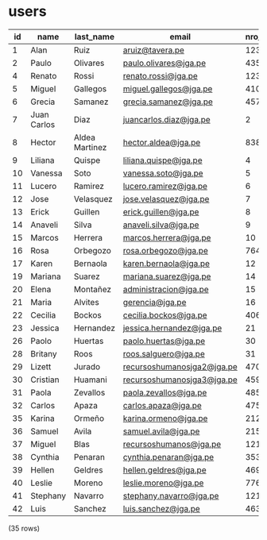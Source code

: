 users
=====

| id |    name     |   last_name    |           email            | nro_document | email_verified_at |                           password                           |  raw_password  | status | is_active | last_login | can_check_all_customers | can_be_check_all |                        remember_token                        | created_at | updated_at | company_id |
|----|-------------|----------------|----------------------------|--------------|-------------------|--------------------------------------------------------------|----------------|--------|-----------|------------|-------------------------|------------------|--------------------------------------------------------------|------------|------------|------------|
| 1  | Alan        | Ruiz           | aruiz@tavera.pe            | 12395147     |                   | $2y$10$mEeDSTxc/bkDhCHJjx/Z.eVjmnyiQEF0iitpMZmZ67JaOiAWCFmo2 | 123456         | true   | true      | 44654      | true                    | true             |                                                              | 44165      | 44654      | 1          |
| 2  | Paulo       | Olivares       | paulo.olivares@jga.pe      | 43508074     |                   | $2y$10$.rbszQs.oyLvPwse6Bft8.vA8CVDbyFQfLkZxwQUK389gZf6CG.pm | paulo6675      | true   | true      | 44652      | true                    | true             |                                                              |            | 44652      | 1          |
| 4  | Renato      | Rossi          | renato.rossi@jga.pe        | 123423       |                   | $2y$10$rYW7cBAJrQSwrSzPT67gcejqfeFAH2a99ZP8HqKCfiLdIPXFB8Q/O | renato2795     | true   | true      | 44623      | true                    | true             | fiq6sOYVipCxU8ei8MQiywVOuaL0E2F4oHM6MairvbZFNy4nSr2b9t3fbcSW | 44166      | 44623      | 1          |
| 5  | Miguel      | Gallegos       | miguel.gallegos@jga.pe     | 41047057     |                   | $2y$10$8fjSsVABX3gq/Jv6bSGD1e64YqgRNOfDow/p6MI5zoB.qg2UougMC | Lmgb2507       | true   | true      | 44649      | true                    | true             | EtL6lceJGuAfpH3FxGmk6cn61KDTQv95tDMPlFTE1Am5LMBQ89q8PGWhDovs | 44166      | 44649      | 1          |
| 6  | Grecia      | Samanez        | grecia.samanez@jga.pe      | 45775133     |                   | $2y$10$LoCpGqTnBCWZHRbazHiZWOOVrLPOlY.d06ii7/n/sHXPr6Tynpdm6 | grecia5296     | false  | false     | 44445      | true                    | true             |                                                              | 44166      | 44484      | 1          |
| 7  | Juan Carlos | Diaz           | juancarlos.diaz@jga.pe     | 2            |                   | $2y$10$mGw4/WH1LwV9tEnwsVuZKOmiXhb083o8xrPPAhOo9sHrov/bwVHpu | juancarlos5009 | true   | true      | 44412      | true                    | true             |                                                              | 44166      | 44412      | 1          |
| 8  | Hector      | Aldea Martinez | hector.aldea@jga.pe        | 838201       |                   | $2y$10$Gvy7woGnP/Tr8r4tQt.mLegL6Wxz3pnsYGYtrIbSDJKs2IjOpljXG | 53134310       | true   | true      | 44645      | true                    | true             | xGDZUgZxd8HQTaokV3WpYVVWG09KEtgU0bI3Qd2Ho7wRdZ9NqRzcMFMgXtic | 44166      | 44645      | 1          |
| 9  | Liliana     | Quispe         | liliana.quispe@jga.pe      | 4            |                   | $2y$10$r4/lkpzMbg26PmgMa6/9vu1tvrTi95Yu.3eYMqEiAHHxnglYbIKQi | liliana8290    | true   | true      | 44649      | true                    | true             |                                                              | 44166      | 44649      | 1          |
| 10 | Vanessa     | Soto           | vanessa.soto@jga.pe        | 5            |                   | $2y$10$ELyuu/p12E3NqxhzeApcHupEpTA1.qo2j0t1n32KCIebc2srFi6Y2 | vanessa3773    | false  | false     | 44432      | true                    | true             |                                                              | 44166      | 44466      | 1          |
| 11 | Lucero      | Ramirez        | lucero.ramirez@jga.pe      | 6            |                   | $2y$10$Tm5InPfWj0bQE2/cv4ONhuGj7Z4tbftMMWZ444aNNx0ziGIIJG5Ba | lucero9185     | true   | true      | 44652      | true                    | true             |                                                              | 44166      | 44652      | 1          |
| 12 | Jose        | Velasquez      | jose.velasquez@jga.pe      | 7            |                   | $2y$10$IL9/ZaQLPzRmCN/ZfeEHSeYiAMyTaJenbtfaL2xBe2Pp0vGDmhOXG | jose1094       | true   | true      | 44651      | true                    | true             |                                                              | 44166      | 44651      | 1          |
| 13 | Erick       | Guillen        | erick.guillen@jga.pe       | 8            |                   | $2y$10$ydk5aK.BzZYsY.SR8VCx4OVlXI9en/e/fRjKMrA711lGPzNic6wam | erick5271      | false  | false     | 44245      | true                    | true             |                                                              | 44166      | 44412      | 1          |
| 14 | Anaveli     | Silva          | anaveli.silva@jga.pe       | 9            |                   | $2y$10$tpEUNZvVxYiDCBXhiCEwnew1MmDqjMsrv60MZ.fwoasvmuVgQ8j1W | anaveli4968    | true   | true      | 44652      | true                    | true             |                                                              | 44166      | 44652      | 1          |
| 15 | Marcos      | Herrera        | marcos.herrera@jga.pe      | 10           |                   | $2y$10$q0WcBbwqHOq6iYgnHQ/tcO3TVlmu/YHyPvEPjsK8gj/p2dozBpo2a | marcos5443     | true   | true      | 44652      | true                    | true             |                                                              | 44166      | 44652      | 1          |
| 16 | Rosa        | Orbegozo       | rosa.orbegozo@jga.pe       | 76414210     |                   | $2y$10$oGVFrn0Q6Iw2apixPLVRM.h0IC3hxlaKdW3ocXaRtjGnjkc0EMyVK | rosa1033       | true   | true      | 44652      | true                    | true             |                                                              | 44166      | 44652      | 1          |
| 17 | Karen       | Bernaola       | karen.bernaola@jga.pe      | 12           |                   | $2y$10$tqYf0orQoa5Be2D5o5MtZepqyM0KChZmrGLzHAWt4MPD5F7MDIbbC | karen2441      | true   | true      | 44476      | true                    | true             |                                                              | 44166      | 44476      | 1          |
| 19 | Mariana     | Suarez         | mariana.suarez@jga.pe      | 14           |                   | $2y$10$djUWDdRitkyICODGdj8aM..PmBchdI1KXfzEBJljAUJ2uZHoJvjZ6 | mariana5709    | true   | true      | 44525      | true                    | true             |                                                              | 44166      | 44525      | 1          |
| 20 | Elena       | Montañez      | administracion@jga.pe      | 15           |                   | $2y$10$BwWIlwaKyEXvgeTCu.pqY.CtRHeF9OR8O625oXuBC6kumN5sYH/Uq | elena2476      | true   | true      | 44648      | true                    | true             |                                                              | 44166      | 44648      | 1          |
| 21 | Maria       | Alvites        | gerencia@jga.pe            | 16           |                   | $2y$10$koE2yIbnPhz/Hw0Khub98OvWLgo7DnyvxpWCatf/JJ4v2AIZNbUhW | maria1635      | false  | false     | 44524      | true                    | true             |                                                              | 44166      | 44593      | 1          |
| 22 | Cecilia     | Bockos         | cecilia.bockos@jga.pe      | 40670022     |                   | $2y$10$wgKiYrtatCm7kLQuBjU2UuCR5t8Ix8JMnTtPl/BKQJWtCs5kTnr.y | cecilia5449    | true   | true      | 44652      | true                    | true             |                                                              | 44167      | 44652      | 1          |
| 23 | Jessica     | Hernandez      | jessica.hernandez@jga.pe   | 21           |                   | $2y$10$TcTauUhq7I4MeRWW6CPHN.ofD4xSLq0NDemMV/GxiUcQYsVbGJYgG | jessica4220    | false  | false     | 44530      | true                    | true             |                                                              | 44172      | 44593      | 1          |
| 26 | Paolo       | Huertas        | paolo.huertas@jga.pe       | 30           |                   | $2y$10$NbwcHLQtwX.zcwVMyGiMeOpuWuACfU3sQUG9NZb608B.M1//0ZNIO | paolo6061      | true   | true      | 44650      | true                    | true             |                                                              | 44201      | 44650      | 1          |
| 28 | Britany     | Roos           | roos.salguero@jga.pe       | 31           |                   | $2y$10$4AA15gk7rCCKjE.dInpu5.o5x1iS.h.LW/wbvVrvRbeb7sKvUxssW | britany2900    | false  | false     | 44312      | true                    | true             |                                                              | 44256      | 44412      | 1          |
| 29 | Lizett      | Jurado         | recursoshumanosjga2@jga.pe | 47022439     |                   | $2y$10$FzjS1DTCng44eLGo3cuDq.BjOIwg1kdXms9urkGPRtC7j5Xj0p9zG | lizett3150     | true   | true      | 44414      | true                    | true             |                                                              | 44260      | 44414      | 1          |
| 30 | Cristian    | Huamani        | recursoshumanosjga3@jga.pe | 45974668     |                   | $2y$10$3x/3NCpILM0EHwv4gPfsyu4d0oO3aNi.g8U23l.fAw1wqr1PjpPPi | cristian4791   | true   | true      | 44418      | true                    | true             |                                                              | 44260      | 44418      | 1          |
| 31 | Paola       | Zevallos       | paola.zevallos@jga.pe      | 48546750     |                   | $2y$10$lbdBaoKSg.F6XOJO.pmGdOKD18bkEUuoe01aIuoinvZEbBgP9PFvu | paola2661      | true   | true      | 44652      | true                    | true             |                                                              | 44323      | 44652      | 1          |
| 32 | Carlos      | Apaza          | carlos.apaza@jga.pe        | 47539626     |                   | $2y$10$H2Ujn.mNqHm1NVx47ONgv.4UmnrgmraEIk/jqSL7bqdwulhRI0so2 | carlos2765     | true   | true      | 44651      | true                    | true             |                                                              | 44337      | 44651      | 1          |
| 35 | Karina      | Ormeño        | karina.ormeno@jga.pe       | 2121221      |                   | $2y$10$8kv2WqWB6Viw7TR2khPCye9kMIKm.qn2S3hR.gLdBCueeQLSft.7m | karina5283     | false  | false     |            | true                    | true             |                                                              | 44370      | 44463      | 1          |
| 36 | Samuel      | Avila          | samuel.avila@jga.pe        | 2154379      |                   | $2y$10$pG5RmCMXaLJ0GLxH/NDMQ..3gs395N8VCpTeRgno1MrZdyhB49CVS | samuel9736     | true   | true      | 44652      | true                    | true             |                                                              | 44412      | 44652      | 1          |
| 37 | Miguel      | Blas           | recursoshumanos@jga.pe     | 1215462      |                   | $2y$10$yWT/quuT.YoqIV90a03vMeDCJoTyVY9fQxdNIbhtNibGZNag5sEV. | miguel1357     | true   | true      |            | true                    | true             |                                                              | 44412      | 44412      | 1          |
| 38 | Cynthia     | Penaran        | cynthia.penaran@jga.pe     | 35353535     |                   | $2y$10$P97X2IzY.qS/eFSL7olsAeyWd7vkgcqO10HHGJPayD1sn6egR.MoW | cynthia3463    | true   | true      | 44596      | true                    | true             |                                                              | 44441      | 44596      | 1          |
| 39 | Hellen      | Geldres        | hellen.geldres@jga.pe      | 46963617     |                   | $2y$10$Q52zVSvpgDShIZfOLdaU.OG4YuLzdr5Z80B.1xl5XIpYnG6LJlx4i | hellen4426     | true   | true      | 44653      | true                    | true             |                                                              | 44484      | 44653      | 1          |
| 40 | Leslie      | Moreno         | leslie.moreno@jga.pe       | 77663177     |                   | $2y$10$yDaOl4Vi.W0NBWlvltDg3e5pPEi0FimOiivez2gCc6chtnN1mC/7i | leslie5992     | true   | true      | 44652      | true                    | true             |                                                              | 44593      | 44652      | 1          |
| 41 | Stephany    | Navarro        | stephany.navarro@jga.pe    | 12124111     |                   | $2y$10$cEbOg7qO39vrxxUUXF9rgOYwJLz35xKCKsoyKEczX60l1Ck9EeWPK | stephany5618   | true   | true      | 44642      | true                    | true             |                                                              | 44593      | 44642      | 1          |
| 42 | Luis        | Sanchez        | luis.sanchez@jga.pe        | 46301233     |                   | $2y$10$eqmZjr/BiGSaMpy7vL5J3.aAI0squsCDDSFI9rSKQzbE.Td7K9bCK | luis1931       | true   | true      | 44652      | true                    | true             |                                                              | 44596      | 44652      | 1          |
(35 rows)

